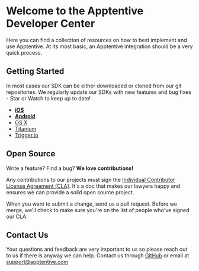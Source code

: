 # Welcome to the Apptentive Developer Center
 
Here you can find a collection of resources on how to best implement and use Apptentive.  At its most basic, an Apptentive integration should be a very quick process.

## Getting Started
In most cases our SDK can be either downloaded or cloned from our git repositories.  We regularly update our SDKs with new features and bug fixes - Star or Watch to keep up to date!

* **[iOS](https://github.com/apptentive/apptentive-ios)**
* **[Android](https://github.com/apptentive/apptentive-android)**
* [OS X](https://github.com/apptentive/apptentive-osx)
* [Titanium](https://github.com/apptentive/apptentive-titanium)
* [Trigger.io](https://github.com/apptentive/apptentive-trigger-io)

## Open Source
Write a feature?  Find a bug? **We love contributions!**

Any contributions to our projects must sign the [Individual Contributor License Agreement (CLA)](https://docs.google.com/a/apptentive.com/spreadsheet/viewform?formkey=dDhMaXJKQnRoX0dRMzZNYnp5bk1Sbmc6MQ#gid=0). It's a doc that makes our lawyers happy and ensures we can provide a solid open source project.

When you want to submit a change, send us a pull request. Before we merge, we'll check to make sure you're on the list of people who've signed our CLA.

## Contact Us
Your questions and feedback are very important to us so please reach out to us if there is anyway we can help.  Contact us through [GitHub](https://github.com/apptentive) or email at [support@apptentive.com](mailto:support@apptentive.com)
